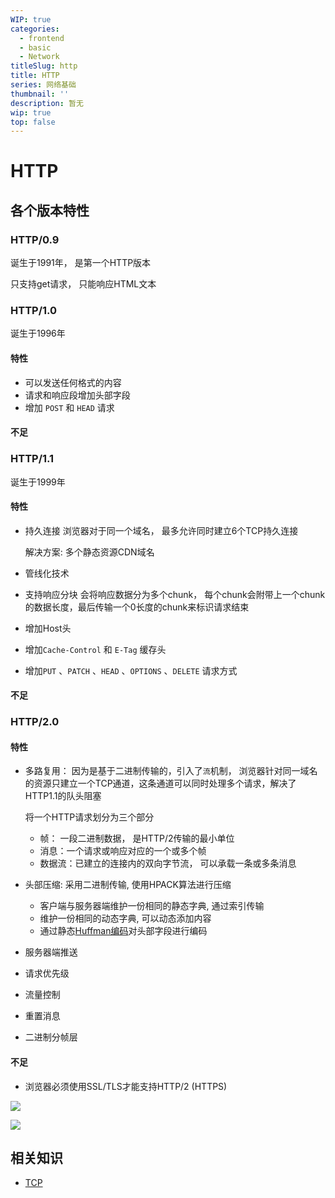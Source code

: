 ```yaml
---
WIP: true
categories:
  - frontend
  - basic
  - Network
titleSlug: http
title: HTTP
series: 网络基础
thumbnail: ''
description: 暂无
wip: true
top: false
---
```




# HTTP

## 各个版本特性
### HTTP/0.9
诞生于1991年， 是第一个HTTP版本

只支持get请求， 只能响应HTML文本

### HTTP/1.0
诞生于1996年

#### 特性

* 可以发送任何格式的内容
* 请求和响应段增加头部字段
* 增加 `POST` 和 `HEAD` 请求

#### 不足




### HTTP/1.1
诞生于1999年

#### 特性

* 持久连接
  浏览器对于同一个域名， 最多允许同时建立6个TCP持久连接

  解决方案: 多个静态资源CDN域名

* 管线化技术

* 支持响应分块
  会将响应数据分为多个chunk， 每个chunk会附带上一个chunk的数据长度，最后传输一个0长度的chunk来标识请求结束

* 增加Host头

* 增加`Cache-Control` 和 `E-Tag` 缓存头

* 增加`PUT` 、`PATCH` 、`HEAD` 、`OPTIONS` 、`DELETE` 请求方式

#### 不足



### HTTP/2.0

#### 特性

* 多路复用：
  因为是基于二进制传输的，引入了`流`机制， 浏览器针对同一域名的资源只建立一个TCP通道，这条通道可以同时处理多个请求，解决了HTTP1.1的队头阻塞

  将一个HTTP请求划分为三个部分

  * 帧： 一段二进制数据， 是HTTP/2传输的最小单位
  * 消息：一个请求或响应对应的一个或多个帧
  * 数据流：已建立的连接内的双向字节流， 可以承载一条或多条消息

* 头部压缩: 采用二进制传输, 使用HPACK算法进行压缩
   * 客户端与服务器端维护一份相同的静态字典, 通过索引传输
   * 维护一份相同的动态字典, 可以动态添加内容
   * 通过静态[Huffman编码](https://zh.wikipedia.org/wiki/%E9%9C%8D%E5%A4%AB%E6%9B%BC%E7%BC%96%E7%A0%81)对头部字段进行编码
   
* 服务器端推送

* 请求优先级

* 流量控制

* 重置消息

* 二进制分帧层

#### 不足

+ 浏览器必须使用SSL/TLS才能支持HTTP/2 (HTTPS)



 ![](https://i.loli.net/2021/11/23/Kksvi7Sc2jlHfN4.jpg)



![](https://i.loli.net/2021/11/23/8E7ZJqs9LoQv2Bk.jpg )





## 相关知识

+ [TCP](./TCP.md)

